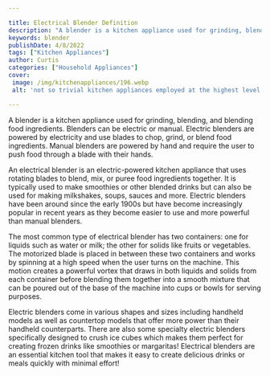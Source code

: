 ```yaml
---

title: Electrical Blender Definition
description: "A blender is a kitchen appliance used for grinding, blending, and blending food ingredients. Blenders can be electric or manual. E...get more info"
keywords: blender
publishDate: 4/8/2022
tags: ["Kitchen Appliances"]
author: Curtis
categories: ["Household Appliances"]
cover: 
 image: /img/kitchenappliances/196.webp
 alt: 'not so trivial kitchen appliances employed at the highest level'

---
```


A blender is a kitchen appliance used for grinding, blending, and blending food ingredients. Blenders can be electric or manual. Electric blenders are powered by electricity and use blades to chop, grind, or blend food ingredients. Manual blenders are powered by hand and require the user to push food through a blade with their hands.

An electrical blender is an electric-powered kitchen appliance that uses rotating blades to blend, mix, or puree food ingredients together. It is typically used to make smoothies or other blended drinks but can also be used for making milkshakes, soups, sauces and more. Electric blenders have been around since the early 1900s but have become increasingly popular in recent years as they become easier to use and more powerful than manual blenders.

The most common type of electrical blender has two containers: one for liquids such as water or milk; the other for solids like fruits or vegetables. The motorized blade is placed in between these two containers and works by spinning at a high speed when the user turns on the machine. This motion creates a powerful vortex that draws in both liquids and solids from each container before blending them together into a smooth mixture that can be poured out of the base of the machine into cups or bowls for serving purposes. 

Electric blenders come in various shapes and sizes including handheld models as well as countertop models that offer more power than their handheld counterparts. There are also some specialty electric blenders specifically designed to crush ice cubes which makes them perfect for creating frozen drinks like smoothies or margaritas! Electrical blenders are an essential kitchen tool that makes it easy to create delicious drinks or meals quickly with minimal effort!
